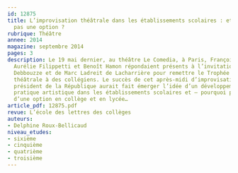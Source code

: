 ```yaml
---
id: 12875
title: L’improvisation théâtrale dans les établissements scolaires : et pourquoi
  pas une option ?
rubrique: Théâtre
annee: 2014
magazine: septembre 2014
pages: 3
description: Le 19 mai dernier, au théâtre Le Comedia, à Paris, François Hollande,
  Aurélie Filippetti et Benoît Hamon répondaient présents à l’invitation de Jamel
  Debbouzze et de Marc Ladreit de Lacharrière pour remettre le Trophée d’improvisation
  théâtrale à des collégiens. Le succès de cet après-midi d’improvisation auprès du
  président de la République aurait fait émerger l’idée d’un développement de cette
  pratique artistique dans les établissements scolaires et – pourquoi pas ? – l’ouverture
  d’une option en collège et en lycée…
article_pdf: 12875.pdf
revue: L’école des lettres des collèges
auteurs:
- Delphine Roux-Bellicaud
niveau_etudes:
- sixième
- cinquième
- quatrième
- troisième
---
```

